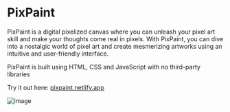 # PixPaint
PixPaint is a digital pixelized canvas where you can unleash your pixel art skill and make your thoughts come real in pixels. With PixPaint, you can dive into a nostalgic world of pixel art and create mesmerizing artworks using an intuitive and user-friendly interface.

PixPaint is built using HTML, CSS and JavaScript with no third-party libraries

Try it out here: [pixpaint.netlify.app](https://pixpaint.netlify.app/)

![image](https://github.com/RahulYavvari/PixPaint/assets/88090422/139c4725-cf54-443e-9dcc-4275d4ba031f)


